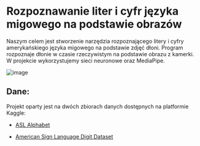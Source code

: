 # Rozpoznawanie liter i cyfr języka migowego na podstawie obrazów

Naszym celem jest stworzenie narzędzia rozpoznającego litery i cyfry amerykańskiego języka migowego na podstawie zdjęć dłoni.
Program rozpoznaje dłonie w czasie rzeczywistym na podstawie obrazu z kamerki.
W projekcie wykorzystujemy sieci neuronowe oraz MediaPipe.

![image](https://github.com/MrSteradian360/jezyk-migowy/assets/115089828/64c4cb1f-3a3a-4945-be1f-11385e6226f5)

## Dane:
Projekt oparty jest na dwóch zbiorach danych dostępnych na platformie Kaggle:

- [ASL Alphabet](https://www.kaggle.com/datasets/grassknoted/asl-alphabet)

- [American Sign Language Digit Dataset](https://www.kaggle.com/datasets/rayeed045/american-sign-language-digit-dataset)